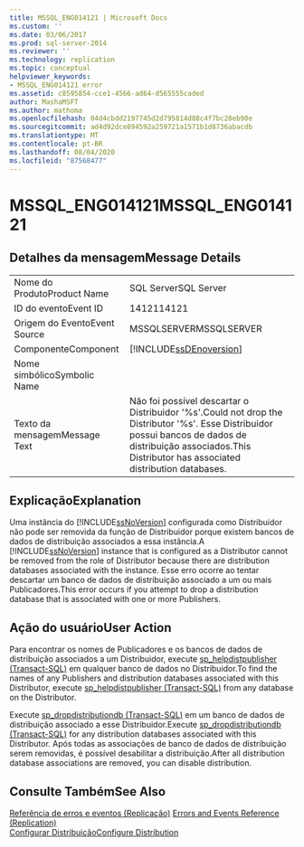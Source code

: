 ```yaml
---
title: MSSQL_ENG014121 | Microsoft Docs
ms.custom: ''
ms.date: 03/06/2017
ms.prod: sql-server-2014
ms.reviewer: ''
ms.technology: replication
ms.topic: conceptual
helpviewer_keywords:
- MSSQL_ENG014121 error
ms.assetid: c8595854-cce1-4566-ad64-d565555caded
author: MashaMSFT
ms.author: mathoma
ms.openlocfilehash: 04d4cbdd2197745d2d795814d88c4f7bc28eb90e
ms.sourcegitcommit: ad4d92dce894592a259721a1571b1d8736abacdb
ms.translationtype: MT
ms.contentlocale: pt-BR
ms.lasthandoff: 08/04/2020
ms.locfileid: "87568477"
---
```

# <a name="mssql_eng014121"></a><span data-ttu-id="63763-102">MSSQL_ENG014121</span><span class="sxs-lookup"><span data-stu-id="63763-102">MSSQL_ENG014121</span></span>
    
## <a name="message-details"></a><span data-ttu-id="63763-103">Detalhes da mensagem</span><span class="sxs-lookup"><span data-stu-id="63763-103">Message Details</span></span>  
  
|||  
|-|-|  
|<span data-ttu-id="63763-104">Nome do Produto</span><span class="sxs-lookup"><span data-stu-id="63763-104">Product Name</span></span>|<span data-ttu-id="63763-105">SQL Server</span><span class="sxs-lookup"><span data-stu-id="63763-105">SQL Server</span></span>|  
|<span data-ttu-id="63763-106">ID do evento</span><span class="sxs-lookup"><span data-stu-id="63763-106">Event ID</span></span>|<span data-ttu-id="63763-107">14121</span><span class="sxs-lookup"><span data-stu-id="63763-107">14121</span></span>|  
|<span data-ttu-id="63763-108">Origem do Evento</span><span class="sxs-lookup"><span data-stu-id="63763-108">Event Source</span></span>|<span data-ttu-id="63763-109">MSSQLSERVER</span><span class="sxs-lookup"><span data-stu-id="63763-109">MSSQLSERVER</span></span>|  
|<span data-ttu-id="63763-110">Componente</span><span class="sxs-lookup"><span data-stu-id="63763-110">Component</span></span>|[!INCLUDE[ssDEnoversion](../../includes/ssdenoversion-md.md)]|  
|<span data-ttu-id="63763-111">Nome simbólico</span><span class="sxs-lookup"><span data-stu-id="63763-111">Symbolic Name</span></span>||  
|<span data-ttu-id="63763-112">Texto da mensagem</span><span class="sxs-lookup"><span data-stu-id="63763-112">Message Text</span></span>|<span data-ttu-id="63763-113">Não foi possível descartar o Distribuidor '%s'.</span><span class="sxs-lookup"><span data-stu-id="63763-113">Could not drop the Distributor '%s'.</span></span> <span data-ttu-id="63763-114">Esse Distribuidor possui bancos de dados de distribuição associados.</span><span class="sxs-lookup"><span data-stu-id="63763-114">This Distributor has associated distribution databases.</span></span>|  
  
## <a name="explanation"></a><span data-ttu-id="63763-115">Explicação</span><span class="sxs-lookup"><span data-stu-id="63763-115">Explanation</span></span>  
 <span data-ttu-id="63763-116">Uma instância do [!INCLUDE[ssNoVersion](../../includes/ssnoversion-md.md)] configurada como Distribuidor não pode ser removida da função de Distribuidor porque existem bancos de dados de distribuição associados a essa instância.</span><span class="sxs-lookup"><span data-stu-id="63763-116">A [!INCLUDE[ssNoVersion](../../includes/ssnoversion-md.md)] instance that is configured as a Distributor cannot be removed from the role of Distributor because there are distribution databases associated with the instance.</span></span> <span data-ttu-id="63763-117">Esse erro ocorre ao tentar descartar um banco de dados de distribuição associado a um ou mais Publicadores.</span><span class="sxs-lookup"><span data-stu-id="63763-117">This error occurs if you attempt to drop a distribution database that is associated with one or more Publishers.</span></span>  
  
## <a name="user-action"></a><span data-ttu-id="63763-118">Ação do usuário</span><span class="sxs-lookup"><span data-stu-id="63763-118">User Action</span></span>  
 <span data-ttu-id="63763-119">Para encontrar os nomes de Publicadores e os bancos de dados de distribuição associados a um Distribuidor, execute [sp_helpdistpublisher &#40;Transact-SQL&#41;](/sql/relational-databases/system-stored-procedures/sp-helpdistpublisher-transact-sql) em qualquer banco de dados no Distribuidor.</span><span class="sxs-lookup"><span data-stu-id="63763-119">To find the names of any Publishers and distribution databases associated with this Distributor, execute [sp_helpdistpublisher &#40;Transact-SQL&#41;](/sql/relational-databases/system-stored-procedures/sp-helpdistpublisher-transact-sql) from any database on the Distributor.</span></span>  
  
 <span data-ttu-id="63763-120">Execute [sp_dropdistributiondb &#40;Transact-SQL&#41;](/sql/relational-databases/system-stored-procedures/sp-dropdistributiondb-transact-sql) em um banco de dados de distribuição associado a esse Distribuidor.</span><span class="sxs-lookup"><span data-stu-id="63763-120">Execute [sp_dropdistributiondb &#40;Transact-SQL&#41;](/sql/relational-databases/system-stored-procedures/sp-dropdistributiondb-transact-sql) for any distribution databases associated with this Distributor.</span></span> <span data-ttu-id="63763-121">Após todas as associações de banco de dados de distribuição serem removidas, é possível desabilitar a distribuição.</span><span class="sxs-lookup"><span data-stu-id="63763-121">After all distribution database associations are removed, you can disable distribution.</span></span>  
  
## <a name="see-also"></a><span data-ttu-id="63763-122">Consulte Também</span><span class="sxs-lookup"><span data-stu-id="63763-122">See Also</span></span>  
 <span data-ttu-id="63763-123">[Referência de erros e eventos &#40;Replicação&#41;](errors-and-events-reference-replication.md) </span><span class="sxs-lookup"><span data-stu-id="63763-123">[Errors and Events Reference &#40;Replication&#41;](errors-and-events-reference-replication.md) </span></span>  
 [<span data-ttu-id="63763-124">Configurar Distribuição</span><span class="sxs-lookup"><span data-stu-id="63763-124">Configure Distribution</span></span>](configure-distribution.md)  
  
  
